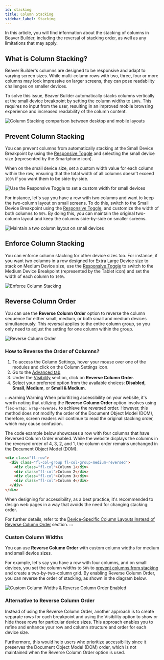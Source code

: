 ```yaml
---
id: stacking
title: Column Stacking
sidebar_label: Stacking
---
```


In this article, you will find information about the stacking of columns in Beaver Builder, including the reversal of stacking order, as well as any limitations that may apply.

## What is Column Stacking?

Beaver Builder's columns are designed to be responsive and adapt to varying screen sizes. While multi-column rows with two, three, four or more columns may look impressive on larger screens, they can pose readability challenges on smaller devices.

To solve this issue, Beaver Builder automatically stacks columns vertically at the small device breakpoint by setting the column widths to `100%`. This requires no input from the user, resulting in an improved mobile browsing experience and increased readability of the column content.

![Column Stacking comparison between desktop and mobile layouts ](/img/beaver-builder/columns--stacking--1.jpg)

## Prevent Column Stacking

You can prevent columns from automatically stacking at the Small Device Breakpoint by using the [Responsive Toggle](/beaver-builder/layouts/responsive-design/toggle.md) and selecting the small device size (represented by the Smartphone icon).

When on the small device size, set a custom width value for each column within the row, ensuring that the total width of all columns doesn't exceed `100%` if you want them to be side-by-side.

![Use the Responsive Toggle to set a custom width for small devices](/img/beaver-builder/columns--stacking--2.jpg)

For instance, let's say you have a row with two columns and want to keep the two-column layout on small screens. To do this, switch to the Small Device Breakpoint using the [Responsive Toggle](/beaver-builder/layouts/responsive-design/toggle.md), and customize the width of both columns to `50%`. By doing this, you can maintain the original two-column layout and keep the columns side-by-side on smaller screens.

![Maintain a two column layout on small devices](/img/beaver-builder/columns--stacking--3.jpg)

## Enforce Column Stacking

You can enforce column stacking for other device sizes too. For instance, if you want two columns in a row designed for Extra Large Device size to stack on Medium Device size, use the [Responsive Toggle](/beaver-builder/layouts/responsive-design/toggle.md) to switch to the Medium Device Breakpoint (represented by the Tablet icon) and set the width of each column to `100%`.

![Enforce Column Stacking](/img/beaver-builder/columns--stacking--4.jpg)

## Reverse Column Order

You can use the **Reverse Column Order** option to reverse the column sequence for either small, medium, or both small and medium devices simultaneously. This reversal applies to the entire column group, so you only need to adjust the setting for one column within the group.

![Reverse Column Order](/img/beaver-builder/columns--stacking--5.jpg)

### How to Reverse the Order of Columns?

1. To access the Column Settings, hover your mouse over one of the modules and click on the <i className="fa-solid fa-table-columns"></i> Column Settings icon.
2. Go to the [Advanced tab](/beaver-builder/layouts/advanced-tab/index.md).
3. Under the [Visibility](/beaver-builder/layouts/advanced-tab/visibility.md) section, click on **Reverse Column Order**.
4. Select your preferred option from the available choices: **Disabled**, **Small**, **Medium**, or **Small & Medium**.

:::warning Warning
When prioritizing accessibility on your website, it's worth noting that utilizing the **Reverse Column Order** option involves using `flex-wrap: wrap-reverse;` to achieve the reversed order. However, this method does not modify the order of the Document Object Model (DOM), therefore, screen readers will continue to read the original stacking order, which may cause confusion.

The code example below showcases a row with four columns that have Reversed Column Order enabled. While the website displays the columns in the reversed order of 4, 3, 2, and 1, the column order remains unchanged in the Document Object Model (DOM).

```html
<div class="fl-row">
  <div class="fl-col-group fl-col-group-medium-reversed">
    <div class="fl-col">Column 1</div>
    <div class="fl-col">Column 2</div>
    <div class="fl-col">Column 3</div>
    <div class="fl-col">Column 4</div>
  </div>
</div>
```

When designing for accessibility, as a best practice, it's recommended to design web pages in a way that avoids the need for changing stacking order.

For further details, refer to the [Device-Specific Column Layouts Instead of Reverse Column Order](#device-specific-column-layouts-instead-of-reverse-order) section.
:::

### Custom Column Widths

You can use **Reverse Column Order** with custom column widths for medium and small device sizes.

For example, let's say you have a row with four columns, and on small devices, you set the column widths to `50%` to [prevent columns from stacking](#prevent-column-stacking) and create a two-by-two-column grid. By enabling Reverse Column Order, you can reverse the order of stacking, as shown in the diagram below.

![Custom Column Widths & Reverse Column Order Enabled](/img/beaver-builder/columns--stacking--6.jpg)

### Alternative to Reverse Column Order

Instead of using the Reverse Column Order, another approach is to create separate rows for each breakpoint and using the Visibility option to show or hide those rows for particular device sizes. This approach enables you to refine and enhance your row and column structure and order for each device size.

Furthermore, this would help users who prioritize accessibility since it preserves the Document Object Model (DOM) order, which is not maintained when the Reverse Column Order option is used.
